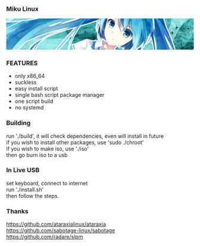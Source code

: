 ### Miku Linux ###

<img src=".github/miku.jpg">

### FEATURES
- only x86_64
- suckless
- easy install script
- single bash script package manager
- one script build
- no systemd

### Building
run './build', it will check dependencies, even will install in future\
if you wish to install other packages, use 'sudo ./chroot'\
if you wish to make iso, use './iso'\
then go burn iso to a usb

### In Live USB
set keyboard, connect to internet\
run './install.sh'\
then follow the steps.

### Thanks
https://github.com/ataraxialinux/ataraxia \
https://github.com/sabotage-linux/sabotage \
https://github.com/radare/slpm